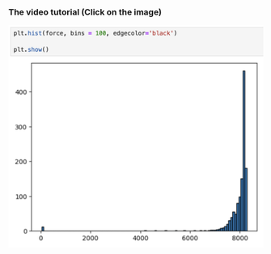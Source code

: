 ### The video tutorial (Click on the image)

[![视频截图](https://raw.githubusercontent.com/MSE250/Plotting-Guidebook-for-MSE-250/main/pic/cover04_1.png)](https://www.youtube.com/watch?v=fRtjU-RKRnw)
